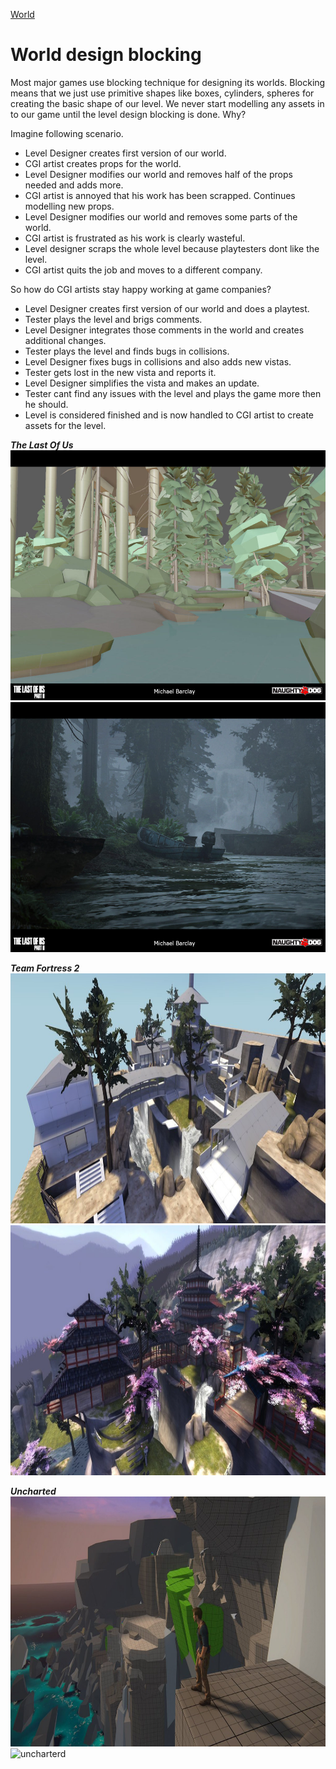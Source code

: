 [World](world.md)

# World design blocking

Most major games use blocking technique for designing its worlds.
Blocking means that we just use primitive shapes like boxes, cylinders, spheres for 
creating the basic shape of our level. We never start modelling any assets in to our game
until the level design blocking is done. Why?

Imagine following scenario.
- Level Designer creates first version of our world.
- CGI artist creates props for the world.
- Level Designer modifies our world and removes half of the props needed and adds more.
- CGI artist is annoyed that his work has been scrapped. Continues modelling new props.
- Level Designer modifies our world and removes some parts of the world.
- CGI artist is frustrated as his work is clearly wasteful.
- Level designer scraps the whole level because playtesters dont like the level.
- CGI artist quits the job and moves to a different company.

So how do CGI artists stay happy working at game companies?
- Level Designer creates first version of our world and does a playtest.
- Tester plays the level and brigs comments.
- Level Designer integrates those comments in the world and creates additional changes.
- Tester plays the level and finds bugs in collisions.
- Level Designer fixes bugs in collisions and also adds new vistas.
- Tester gets lost in the new vista and reports it.
- Level Designer simplifies the vista and makes an update.
- Tester cant find any issues with the level and plays the game more then he should.
- Level is considered finished and is now handled to CGI artist to create assets for the level.

***The Last Of Us***  
<img src="../../img/last_of_us_block_01.jpg" alt="the last of us" height="400"/>
<img src="../../img/last_of_us_block_01b.jpg" alt="the last of us" height="400"/>

***Team Fortress 2***  
<img src="../../img/team_fortress_2_block_01.jpeg" alt="team fortress 2" height="400"/>
<img src="../../img/team_fortress_2_block_01b.jpeg" alt="team fortress 2" height="400"/>

***Uncharted***  
<img src="../../img/uncharted_block_01.jpeg" alt="uncharterd" height="400"/>
<img src="../../img/uncharted_block_02.gif" alt="uncharterd" height="400"/>